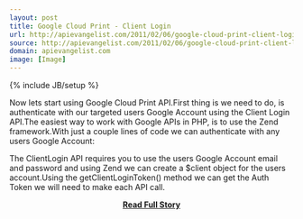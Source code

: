```yaml
---
layout: post
title: Google Cloud Print - Client Login
url: http://apievangelist.com/2011/02/06/google-cloud-print-client-login/
source: http://apievangelist.com/2011/02/06/google-cloud-print-client-login/
domain: apievangelist.com
image: [Image]
---
```

{% include JB/setup %}<p>Now lets start using Google Cloud Print API.First thing is we need to do, is authenticate with our  targeted users Google Account using the Client Login API.The easiest way to work with Google APIs in PHP, is to use the Zend framework.With just a couple lines of code we can authenticate with any users Google Account:

The ClientLogin API requires you to use the users Google Account email and password and using Zend we can create a $client object  for the users account.Using the getClientLoginToken() method we can get the Auth Token we will need to make each API call.</p>
<center><p><a href="http://apievangelist.com/2011/02/06/google-cloud-print-client-login/" style='padding:25px; font-sze:18px; font-weight: bold;'>Read Full Story</a></p></center>
